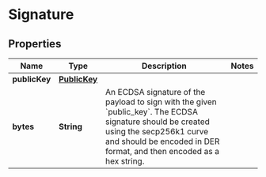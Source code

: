 

# Signature


## Properties

Name | Type | Description | Notes
------------ | ------------- | ------------- | -------------
**publicKey** | [**PublicKey**](PublicKey.md) |  | 
**bytes** | **String** | An ECDSA signature of the payload to sign with the given &#x60;public_key&#x60;. The ECDSA signature should be created using the secp256k1 curve and should be encoded in DER format, and then encoded as a hex string. | 



